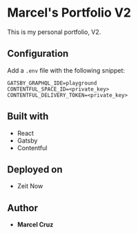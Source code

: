 # Marcel's Portfolio V2

This is my personal portfolio, V2.

## Configuration

Add a `.env` file with the following snippet:

```
GATSBY_GRAPHQL_IDE=playground
CONTENTFUL_SPACE_ID=<private_key>
CONTENTFUL_DELIVERY_TOKEN=<private_key>
```

## Built with

-   React
-   Gatsby
-   Contentful

## Deployed on

-   Zeit Now

## Author

-   **Marcel Cruz**
